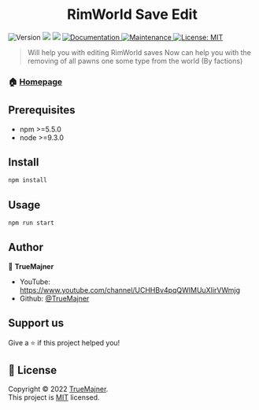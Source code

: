 <h1 align="center">RimWorld Save Edit</h1>
<p>
  <img alt="Version" src="https://img.shields.io/badge/version-1.0.0-blue.svg?cacheSeconds=2592000" />
  <img src="https://img.shields.io/badge/npm-%3E%3D5.5.0-blue.svg" />
  <img src="https://img.shields.io/badge/node-%3E%3D9.3.0-blue.svg" />
  <a href="https://github.com/kefranabg/readme-md-generator#readme" target="_blank">
    <img alt="Documentation" src="https://img.shields.io/badge/documentation-yes-brightgreen.svg" />
  </a>
  <a href="https://github.com/kefranabg/readme-md-generator/graphs/commit-activity" target="_blank">
    <img alt="Maintenance" src="https://img.shields.io/badge/Maintained%3F-yes-green.svg" />
  </a>
  <a href="https://github.com/kefranabg/readme-md-generator/blob/master/LICENSE" target="_blank">
    <img alt="License: MIT" src="https://img.shields.io/github/license/TrueMajner/RimWorld Save Edit" />
  </a>
</p>

> Will help you with editing RimWorld saves
> Now can help you with the removing of all pawns one some type from the world (By factions)

### 🏠 [Homepage](https://github.com/TrueMajner/RimWorldSaveEdit/blob/main/README.md)

## Prerequisites

- npm >=5.5.0
- node >=9.3.0

## Install

```sh
npm install
```

## Usage

```sh
npm run start
```

## Author

👤 **TrueMajner**

* YouTube: https://www.youtube.com/channel/UCHHBv4pqQWIMUuXIirVWmjg
* Github: [@TrueMajner](https://github.com/TrueMajner)

## Support us

Give a ⭐️ if this project helped you!

## 📝 License

Copyright © 2022 [TrueMajner](https://github.com/TrueMajner).<br />
This project is [MIT](https://github.com/kefranabg/readme-md-generator/blob/master/LICENSE) licensed.
